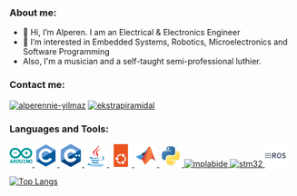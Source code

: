 <h3 align="left">About me:</h3>
<ul>
  <li>👋 Hi, I’m Alperen. I am an Electrical & Electronics Engineer</li>
  <li>👀 I’m interested in Embedded Systems, Robotics, Microelectronics and Software Programming</li>
  <li>Also, I'm a musician and a self-taught semi-professional luthier.</li>
</ul>

<h3 align="left">Contact me:</h3>
<p align="left"> <a href="https://linkedin.com/in/alperennie-yilmaz" target="blank"><img align="center" src="https://raw.githubusercontent.com/rahuldkjain/github-profile-readme-generator/master/src/images/icons/Social/linked-in-alt.svg" alt="alperennie-yilmaz" height="30" width="40" /></a>
<a href="https://www.instagram.com/ylmzalprenn/" target="blank"><img align="center" src="https://raw.githubusercontent.com/rahuldkjain/github-profile-readme-generator/master/src/images/icons/Social/instagram.svg" alt="ekstrapiramidal" height="30" width="40" /></a>
</p>

<h3 align="left">Languages and Tools:</h3>
<p align="left">  
<a href="https://www.arduino.cc/" target="_blank" rel="noreferrer"> <img src="https://github.com/devicons/devicon/blob/master/icons/arduino/arduino-original-wordmark.svg" alt="arduino" width="40" height="40"/> </a> 
<a href="https://www.cprogramming.com/" target="_blank" rel="noreferrer"> <img src="https://raw.githubusercontent.com/devicons/devicon/master/icons/c/c-original.svg" alt="c" width="40" height="40"/> </a> 
<a href="https://isocpp.org/" target="_blank" rel="noreferrer"> <img src="https://raw.githubusercontent.com/devicons/devicon/master/icons/cplusplus/cplusplus-original.svg" alt="cplusplus" width="40" height="40"/> </a> 
<a href="https://www.java.com" target="_blank" rel="noreferrer"> <img src="https://raw.githubusercontent.com/devicons/devicon/master/icons/java/java-original.svg" alt="java" width="40" height="40"/> </a> 
<a href="https://ubuntu.com/" target="_blank" rel="noreferrer"> <img src="https://github.com/devicons/devicon/blob/master/icons/ubuntu/ubuntu-original.svg" alt="ubuntu" width="40" height="40"/> </a> 
<a href="https://www.mathworks.com/" target="_blank" rel="noreferrer"> <img src="https://github.com/devicons/devicon/blob/master/icons/matlab/matlab-original.svg" alt="matlab" width="40" height="40"/> </a> 
<a href="https://www.python.org" target="_blank" rel="noreferrer"> <img src="https://raw.githubusercontent.com/devicons/devicon/master/icons/python/python-original.svg" alt="python" width="40" height="40"/> </a> <a href="https://www.microchip.com/" target="_blank" rel="noreferrer"> <img src="https://allvectorlogo.com/img/2016/11/mplab-x-ide-logo.png" alt="mplabide" width="70" height="40"/> </a>
<a href="https://www.st.com/content/st_com/en.html" target="_blank" rel="noreferrer"> <img src="https://upload.wikimedia.org/wikipedia/commons/thumb/1/17/STMicroelectronics-Logo.svg/1488px-STMicroelectronics-Logo.svg.png?20150525101621" alt="stm32" width="40" height="40"/> </a>
<a href="https://www.ros.org/" target="_blank" rel="noreferrer"> <img src="https://github.com/devicons/devicon/blob/master/icons/ros/ros-original-wordmark.svg" alt="ros2" width="40" height="40"/> </a>
</p>

[![Top Langs](https://github-readme-stats.vercel.app/api/top-langs/?username=AlperenYilmz&layout=compact&langs_count=6&size_weight=0.6&count_weight=0.4&exclude_repo=Junk)](https://github.com/anuraghazra/github-readme-stats)
